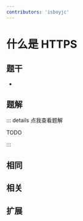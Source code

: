 ```yaml
---
contributors: 'isboyjc'
---
```


# 什么是 HTTPS 


## 题干

- 



## 题解

::: details 点我查看题解

  TODO

:::



## 相同


## 相关


## 扩展

